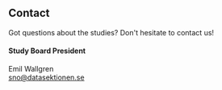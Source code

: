 ## Contact

Got questions about the studies? Don't hesitate to contact us! 

#### Study Board President

Emil Wallgren</br>
[sno@datasektionen.se](mailto:sno@datasektionen.se)
